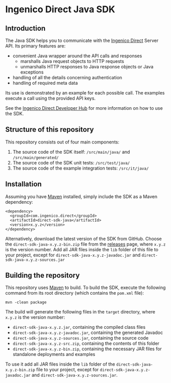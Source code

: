 # Ingenico Direct Java SDK

## Introduction

The Java SDK helps you to communicate with the [Ingenico Direct](https://support.direct.ingenico.com/) Server API. Its primary features are:

* convenient Java wrapper around the API calls and responses
    * marshalls Java request objects to HTTP requests
    * unmarshalls HTTP responses to Java response objects or Java exceptions
* handling of all the details concerning authentication
* handling of required meta data

Its use is demonstrated by an example for each possible call. The examples execute a call using the provided API keys. 

See the [Ingenico Direct Developer Hub](https://support.direct.ingenico.com/documentation/sdk/server/java/) for more information on how to use the SDK.

## Structure of this repository

This repository consists out of four main components:

1. The source code of the SDK itself: `/src/main/java/` and `/src/main/generated/` 
2. The source code of the SDK unit tests: `/src/test/java/`
3. The source code of the example integration tests: `/src/it/java/`

## Installation

Assuming you have [Maven](http://maven.apache.org/) installed, simply include the SDK as a Maven dependency:

    <dependency>
      <groupId>com.ingenico.direct</groupId>
      <artifactId>direct-sdk-java</artifactId>
      <version>x.y.z</version>
    </dependency>

Alternatively, download the latest version of the SDK from GitHub. Choose the `direct-sdk-java-x.y.z-bin.zip` file from the [releases](https://github.com/Ingenico/direct-sdk-java/releases) page, where `x.y.z` is the version number. Add all JAR files inside the `lib` folder of this file to your project, except for `direct-sdk-java-x.y.z-javadoc.jar` and `direct-sdk-java-x.y.z-sources.jar`

## Building the repository

This repository uses [Maven](http://maven.apache.org/) to build. To build the SDK, execute the following command from its root directory (which contains the `pom.xml` file):

    mvn -clean package

The build will generate the following files in the `target` directory, where `x.y.z` is the version number:
* `direct-sdk-java-x.y.z.jar`, containing the compiled class files
* `direct-sdk-java-x.y.z-javadoc.jar`, containing the generated Javadoc
* `direct-sdk-java-x.y.z-sources.jar`, containing the source code
* `direct-sdk-java-x.y.z-src.zip`, containing the contents of this folder
* `direct-sdk-java-x.y.z-bin.zip`, containing the necessary JAR files for standalone deployments and examples

To use it add all JAR files inside the `lib` folder of the `direct-sdk-java-x.y.z-bin.zip` file to your project, except for `direct-sdk-java-x.y.z-javadoc.jar` and `direct-sdk-java-x.y.z-sources.jar`.

